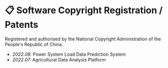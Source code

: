 # 📋 Software Copyright Registration / Patents
Registered and authorised by the National Copyright Administration of the People's Republic of China.
- *2022.08:* Power System Load Data Prediction System
- *2022.07:* Agricultural Data Analysis Platform